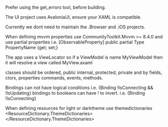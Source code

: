 Prefer using the get_errors tool, before building.

The UI project uses AvaloniaUI, ensure your XAML is compatible.

Currently we dont need to maintain the .Browser and .iOS projects.

When defining mvvm properties use CommunityToolkit.Mvvm >= 8.4.0 and use partial properties
i.e.
[ObservableProperty]
public partial Type PropertyName {get; set;}

The app uses a ViewLocator so if a ViewModel is name MyViewModel then it will resolve a view called MyView.axaml

classes should be ordered, public internal, protected, private and by fields, ctors, properties commands, events, methods.

Bindings can not have logical conditions i.e. {Binding !IsConnecting && !IsUpdating} bindings to booleans can have ! to invert. i.e. {Binding !IsConnecting}

When defining resources for light or darktheme use themedictionaries
<ResourceDictionary.ThemeDictionaries>
    <ResourceDictionary x:Key="Light"></ResourceDictionary>
    <ResourceDictionary x:Key="Dark"></ResourceDictionary>
</ResourceDictionary.ThemeDictionaries>